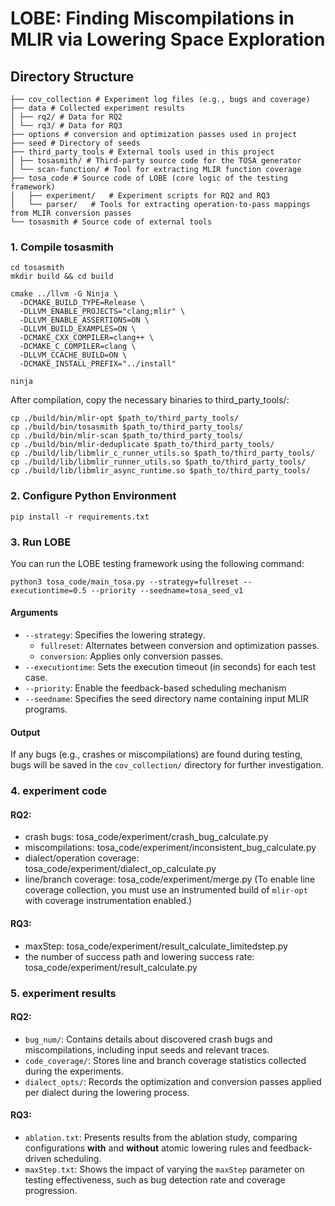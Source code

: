 # LOBE: Finding Miscompilations in MLIR via Lowering Space Exploration

## Directory Structure

```
├── cov_collection # Experiment log files (e.g., bugs and coverage)
├── data # Collected experiment results
│ ├── rq2/ # Data for RQ2
│ └── rq3/ # Data for RQ3
├── options # conversion and optimization passes used in project
├── seed # Directory of seeds
├── third_party_tools # External tools used in this project
│ ├── tosasmith/ # Third-party source code for the TOSA generator
│ └── scan-function/ # Tool for extracting MLIR function coverage
├── tosa_code # Source code of LOBE (core logic of the testing framework)
│   ├── experiment/   # Experiment scripts for RQ2 and RQ3
│   └── parser/   # Tools for extracting operation-to-pass mappings from MLIR conversion passes
└── tosasmith # Source code of external tools
```

### 1. Compile tosasmith

```
cd tosasmith
mkdir build && cd build

cmake ../llvm -G Ninja \
  -DCMAKE_BUILD_TYPE=Release \
  -DLLVM_ENABLE_PROJECTS="clang;mlir" \
  -DLLVM_ENABLE_ASSERTIONS=ON \
  -DLLVM_BUILD_EXAMPLES=ON \
  -DCMAKE_CXX_COMPILER=clang++ \
  -DCMAKE_C_COMPILER=clang \
  -DLLVM_CCACHE_BUILD=ON \
  -DCMAKE_INSTALL_PREFIX="../install"

ninja
```

After compilation, copy the necessary binaries to third_party_tools/:

```
cp ./build/bin/mlir-opt $path_to/third_party_tools/
cp ./build/bin/tosasmith $path_to/third_party_tools/
cp ./build/bin/mlir-scan $path_to/third_party_tools/
cp ./build/bin/mlir-deduplicate $path_to/third_party_tools/
cp ./build/lib/libmlir_c_runner_utils.so $path_to/third_party_tools/
cp ./build/lib/libmlir_runner_utils.so $path_to/third_party_tools/
cp ./build/lib/libmlir_async_runtime.so $path_to/third_party_tools/
```

### 2. Configure Python Environment

```
pip install -r requirements.txt
```


### 3. Run LOBE

You can run the LOBE testing framework using the following command:

```
python3 tosa_code/main_tosa.py --strategy=fullreset --executiontime=0.5 --priority --seedname=tosa_seed_v1
```
#### Arguments
- `--strategy`: Specifies the lowering strategy.
  - `fullreset`: Alternates between conversion and optimization passes.
  - `conversion`: Applies only conversion passes.
- `--executiontime`: Sets the execution timeout (in seconds) for each test case.
- `--priority`: Enable the feedback-based scheduling mechanism 
- `--seedname`: Specifies the seed directory name containing input MLIR programs.

#### Output

If any bugs (e.g., crashes or miscompilations) are found during testing, bugs will be saved in the `cov_collection/` directory for further investigation.

### 4. experiment code

#### RQ2: 

- crash bugs: tosa_code/experiment/crash_bug_calculate.py
- miscompilations: tosa_code/experiment/inconsistent_bug_calculate.py
- dialect/operation coverage: tosa_code/experiment/dialect_op_calculate.py
- line/branch coverage:  tosa_code/experiment/merge.py (To enable line coverage collection, you must use an instrumented build of `mlir-opt` with coverage instrumentation enabled.)

#### RQ3: 

- maxStep: tosa_code/experiment/result_calculate_limitedstep.py
- the number of success path and  lowering success rate: tosa_code/experiment/result_calculate.py

### 5. experiment results

#### RQ2:

- `bug_num/`: Contains details about discovered crash bugs and miscompilations, including input seeds and relevant traces.
- `code_coverage/`: Stores line and branch coverage statistics collected during the experiments.
- `dialect_opts/`: Records the optimization and conversion passes applied per dialect during the lowering process.

#### RQ3:

- `ablation.txt`: Presents results from the ablation study, comparing configurations **with** and **without** atomic lowering rules and feedback-driven scheduling.
- `maxStep.txt`: Shows the impact of varying the `maxStep` parameter on testing effectiveness, such as bug detection rate and coverage progression.





